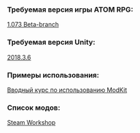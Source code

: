 ### Требуемая версия игры ATOM RPG:
[1.073 Beta-branch](https://store.steampowered.com/app/552620)

### Требуемая версия Unity:
[2018.3.6](https://unity3d.com/ru/get-unity/download?ref=personal)

### Примеры использования:
[Вводный курс по использованию ModKit](https://steamcommunity.com/sharedfiles/filedetails/?id=1657083263)

### Список модов:
[Steam Workshop](https://steamcommunity.com/app/552620/workshop)
